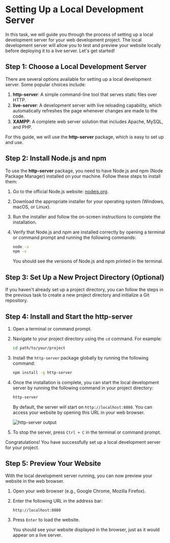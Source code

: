 # Setting Up a Local Development Server

In this task, we will guide you through the process of setting up a local development server for your web development project. The local development server will allow you to test and preview your website locally before deploying it to a live server. Let's get started!

## Step 1: Choose a Local Development Server

There are several options available for setting up a local development server. Some popular choices include:

1. **http-server**: A simple command-line tool that serves static files over HTTP.
2. **live-server**: A development server with live reloading capability, which automatically refreshes the page whenever changes are made to the code.
3. **XAMPP**: A complete web server solution that includes Apache, MySQL, and PHP.

For this guide, we will use the **http-server** package, which is easy to set up and use.

## Step 2: Install Node.js and npm

To use the **http-server** package, you need to have Node.js and npm (Node Package Manager) installed on your machine. Follow these steps to install them:

1. Go to the official Node.js website: [nodejs.org](https://nodejs.org).

2. Download the appropriate installer for your operating system (Windows, macOS, or Linux).

3. Run the installer and follow the on-screen instructions to complete the installation.

4. Verify that Node.js and npm are installed correctly by opening a terminal or command prompt and running the following commands:

   ```bash
   node -v
   npm -v
   ```

   You should see the versions of Node.js and npm printed in the terminal.

## Step 3: Set Up a New Project Directory (Optional)

If you haven't already set up a project directory, you can follow the steps in the previous task to create a new project directory and initialize a Git repository.

## Step 4: Install and Start the http-server

1. Open a terminal or command prompt.

2. Navigate to your project directory using the `cd` command. For example:

   ```bash
   cd path/to/your/project
   ```

3. Install the `http-server` package globally by running the following command:

   ```bash
   npm install -g http-server
   ```

4. Once the installation is complete, you can start the local development server by running the following command in your project directory:

   ```bash
   http-server
   ```

   By default, the server will start on `http://localhost:8080`. You can access your website by opening this URL in your web browser.

   ![http-server output](https://user-images.githubusercontent.com/7272623/135952702-c65d4c19-5a4f-40a6-a0ab-1f20d4c3f84f.png)

5. To stop the server, press `Ctrl + C` in the terminal or command prompt.

Congratulations! You have successfully set up a local development server for your project.

## Step 5: Preview Your Website

With the local development server running, you can now preview your website in the web browser.

1. Open your web browser (e.g., Google Chrome, Mozilla Firefox).

2. Enter the following URL in the address bar:

   ```
   http://localhost:8080
   ```

3. Press `Enter` to load the website.

   You should see your website displayed in the browser, just as it would appear on a live server.

